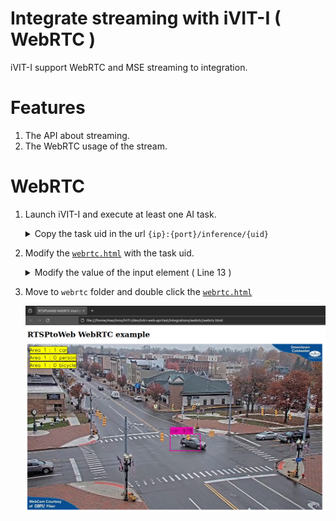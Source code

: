 # Integrate streaming with iVIT-I ( WebRTC )
iVIT-I support WebRTC and MSE streaming to integration.

# Features
1. The API about streaming.
2. The WebRTC usage of the stream.

# WebRTC
1. Launch iVIT-I and execute at least one AI task.
   <details style="margin-top:0.5em; margin-bottom:0.5em">
      <summary>Copy the task uid in the url <code>{ip}:{port}/inference/{uid}</code></summary>
      <div style="margin-left:1em;margin-top:1em">
            <img src="./figures/get-task-uid.png">
      </div>
   </details>
2. Modify the [`webrtc.html`](./webrtc.html) with the task uid.
   
   <details style="margin-top:0.5em; margin-bottom:0.5em">
      <summary>Modify the value of the input element ( Line 13 )</summary>
      <div style="margin-left:1em;margin-top:1em">
            <img src="./figures/modify-uid.png">
      </div>
   </details>
3. Move to `webrtc` folder and double click the [`webrtc.html`](./webrtc.html)

   ![cover](./figures/webrtc-sample.png)

   